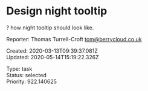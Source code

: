 # Design night tooltip

? how night tooltip should look like.

Reporter: Thomas Turrell-Croft <tom@berrycloud.co.uk>  

Created: 2020-03-13T09:39:37.081Z  
Updated: 2020-05-14T15:19:22.326Z

Type: task  
Status: selected  
Priority: 922.140625
